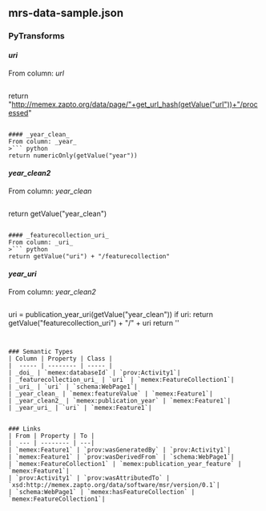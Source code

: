 ## mrs-data-sample.json

### PyTransforms
#### _uri_
From column: _url_
>``` python
return "http://memex.zapto.org/data/page/"+get_url_hash(getValue("url"))+"/processed"
```

#### _year_clean_
From column: _year_
>``` python
return numericOnly(getValue("year"))
```

#### _year_clean2_
From column: _year_clean_
>``` python
return getValue("year_clean")
```

#### _featurecollection_uri_
From column: _uri_
>``` python
return getValue("uri") + "/featurecollection"
```

#### _year_uri_
From column: _year_clean2_
>``` python
uri = publication_year_uri(getValue("year_clean"))
if uri:
  return getValue("featurecollection_uri") + "/" + uri
return ''
```


### Semantic Types
| Column | Property | Class |
|  ----- | -------- | ----- |
| _doi_ | `memex:databaseId` | `prov:Activity1`|
| _featurecollection_uri_ | `uri` | `memex:FeatureCollection1`|
| _uri_ | `uri` | `schema:WebPage1`|
| _year_clean_ | `memex:featureValue` | `memex:Feature1`|
| _year_clean2_ | `memex:publication_year` | `memex:Feature1`|
| _year_uri_ | `uri` | `memex:Feature1`|


### Links
| From | Property | To |
|  --- | -------- | ---|
| `memex:Feature1` | `prov:wasGeneratedBy` | `prov:Activity1`|
| `memex:Feature1` | `prov:wasDerivedFrom` | `schema:WebPage1`|
| `memex:FeatureCollection1` | `memex:publication_year_feature` | `memex:Feature1`|
| `prov:Activity1` | `prov:wasAttributedTo` | `xsd:http://memex.zapto.org/data/software/msr/version/0.1`|
| `schema:WebPage1` | `memex:hasFeatureCollection` | `memex:FeatureCollection1`|
